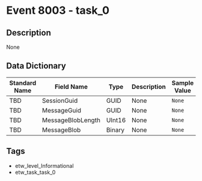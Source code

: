# Event 8003 - task_0

## Description
None

## Data Dictionary
|Standard Name|Field Name|Type|Description|Sample Value|
|---|---|---|---|---|
|TBD|SessionGuid|GUID|None|`None`|
|TBD|MessageGuid|GUID|None|`None`|
|TBD|MessageBlobLength|UInt16|None|`None`|
|TBD|MessageBlob|Binary|None|`None`|

## Tags
* etw_level_Informational
* etw_task_task_0